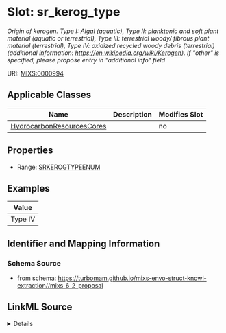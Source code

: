 # Slot: sr_kerog_type


_Origin of kerogen. Type I: Algal (aquatic), Type II: planktonic and soft plant material (aquatic or terrestrial), Type III: terrestrial woody/ fibrous plant material (terrestrial), Type IV: oxidized recycled woody debris (terrestrial) (additional information: https://en.wikipedia.org/wiki/Kerogen). If "other" is specified, please propose entry in "additional info" field_



URI: [MIXS:0000994](https://w3id.org/mixs/0000994)



<!-- no inheritance hierarchy -->




## Applicable Classes

| Name | Description | Modifies Slot |
| --- | --- | --- |
[HydrocarbonResourcesCores](HydrocarbonResourcesCores.md) |  |  no  |







## Properties

* Range: [SRKEROGTYPEENUM](SRKEROGTYPEENUM.md)






## Examples

| Value |
| --- |
| Type IV |

## Identifier and Mapping Information







### Schema Source


* from schema: https://turbomam.github.io/mixs-envo-struct-knowl-extraction//mixs_6_2_proposal




## LinkML Source

<details>
```yaml
name: sr_kerog_type
description: 'Origin of kerogen. Type I: Algal (aquatic), Type II: planktonic and
  soft plant material (aquatic or terrestrial), Type III: terrestrial woody/ fibrous
  plant material (terrestrial), Type IV: oxidized recycled woody debris (terrestrial)
  (additional information: https://en.wikipedia.org/wiki/Kerogen). If "other" is specified,
  please propose entry in "additional info" field'
title: source rock kerogen type
notes:
- source
- type
examples:
- value: Type IV
from_schema: https://turbomam.github.io/mixs-envo-struct-knowl-extraction//mixs_6_2_proposal
rank: 1000
slot_uri: MIXS:0000994
multivalued: false
alias: sr_kerog_type
domain_of:
- HydrocarbonResourcesCores
range: SR_KEROG_TYPE_ENUM
required: false
recommended: false

```
</details>